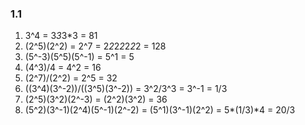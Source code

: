 ### 1.1
1. 3^4 = 3*3*3*3 = 81
2. (2^5)(2^2) = 2^7 = 2*2*2*2*2*2*2 = 128
3. (5^-3)(5^5)(5^-1) = 5^1 = 5
4. (4^3)/4 = 4^2 = 16
5. (2^7)/(2^2) = 2^5 = 32
6. ((3^4)(3^-2))/((3^5)(3^-2)) = 3^2/3^3 = 3^-1 = 1/3
7. (2^5)(3^2)(2^-3) = (2^2)(3^2) = 36
8. (5^2)(3^-1)(2^4)(5^-1)(2^-2) = (5^1)(3^-1)(2^2) = 5*(1/3)*4 = 20/3


